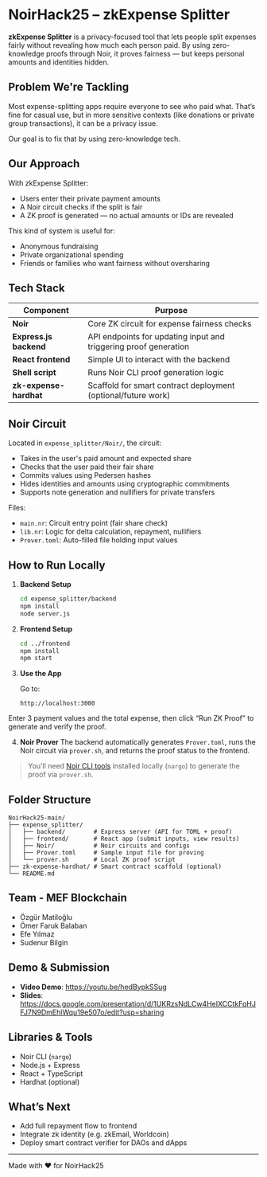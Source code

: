 # NoirHack25 – zkExpense Splitter

**zkExpense Splitter** is a privacy-focused tool that lets people split expenses fairly without revealing how much each person paid. By using zero-knowledge proofs through Noir, it proves fairness — but keeps personal amounts and identities hidden.

## Problem We're Tackling

Most expense-splitting apps require everyone to see who paid what. That’s fine for casual use, but in more sensitive contexts (like donations or private group transactions), it can be a privacy issue.

Our goal is to fix that by using zero-knowledge tech.

## Our Approach

With zkExpense Splitter:
- Users enter their private payment amounts
- A Noir circuit checks if the split is fair
- A ZK proof is generated — no actual amounts or IDs are revealed

This kind of system is useful for:
- Anonymous fundraising
- Private organizational spending
- Friends or families who want fairness without oversharing

## Tech Stack

| Component            | Purpose                                                         |
|----------------------|-----------------------------------------------------------------|
| **Noir**             | Core ZK circuit for expense fairness checks                     |
| **Express.js backend** | API endpoints for updating input and triggering proof generation |
| **React frontend**   | Simple UI to interact with the backend                          |
| **Shell script**     | Runs Noir CLI proof generation logic                            |
| **zk-expense-hardhat** | Scaffold for smart contract deployment (optional/future work)   |

## Noir Circuit

Located in `expense_splitter/Noir/`, the circuit:
- Takes in the user's paid amount and expected share
- Checks that the user paid their fair share
- Commits values using Pedersen hashes
- Hides identities and amounts using cryptographic commitments
- Supports note generation and nullifiers for private transfers

Files:
- `main.nr`: Circuit entry point (fair share check)
- `lib.nr`: Logic for delta calculation, repayment, nullifiers
- `Prover.toml`: Auto-filled file holding input values

## How to Run Locally

1. **Backend Setup**
   ```bash
   cd expense_splitter/backend
   npm install
   node server.js
   ```

2. **Frontend Setup**
   ```bash
   cd ../frontend
   npm install
   npm start
   ```

3. **Use the App**

   Go to:
   ```
   http://localhost:3000
   ```
  Enter 3 payment values and the total expense, then click “Run ZK Proof” to generate and verify the proof.

4. **Noir Prover**
   The backend automatically generates `Prover.toml`, runs the Noir circuit via `prover.sh`, and returns the proof status to the frontend.

> You’ll need [Noir CLI tools](https://noir-lang.org/docs/getting-started/installation) installed locally (`nargo`) to generate the proof via `prover.sh`.

## Folder Structure

```
NoirHack25-main/
├── expense_splitter/
│   ├── backend/        # Express server (API for TOML + proof)
│   ├── frontend/       # React app (submit inputs, view results)
│   ├── Noir/           # Noir circuits and configs
│   ├── Prover.toml     # Sample input file for proving
│   └── prover.sh       # Local ZK proof script
├── zk-expense-hardhat/ # Smart contract scaffold (optional)
└── README.md
```

## Team - MEF Blockchain

- Özgür Matiloğlu  
- Ömer Faruk Balaban  
- Efe Yılmaz  
- Sudenur Bilgin


## Demo & Submission

- **Video Demo**: https://youtu.be/hedBypkSSug 
- **Slides**: https://docs.google.com/presentation/d/1UKRzsNdLCw4HeIXCCtkFqHJFJ7N9DmEhlWqu19e507o/edit?usp=sharing 

## Libraries & Tools

- Noir CLI (`nargo`)
- Node.js + Express
- React + TypeScript
- Hardhat (optional)

## What’s Next

- Add full repayment flow to frontend  
- Integrate zk identity (e.g. zkEmail, Worldcoin)  
- Deploy smart contract verifier for DAOs and dApps

---

Made with ❤️ for NoirHack25
